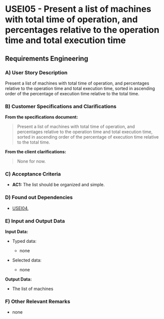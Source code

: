 # USEI05 - Present a list of machines with total time of operation, and percentages relative to the operation time and total execution time

## Requirements Engineering

### A) User Story Description

Present a list of machines with total time of operation, and percentages
relative to the operation time and total execution time, sorted in ascending order
of the percentage of execution time relative to the total time.

### B) Customer Specifications and Clarifications

**From the specifications document:**

>  Present a list of machines with total time of operation, and percentages
relative to the operation time and total execution time, sorted in ascending order
of the percentage of execution time relative to the total time.

**From the client clarifications:**

> None for now.


### C) Acceptance Criteria

* **AC1:** The list should be organized and simple.

### D) Found out Dependencies

* [USEI04](../usEI04), 

### E) Input and Output Data

**Input Data:**

* Typed data:
    * none

* Selected data:
    * none

**Output Data:**

* The list of machines

### F) Other Relevant Remarks

* none